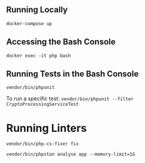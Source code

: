 ## Running Locally

`docker-compose up`

## Accessing the Bash Console

`docker exec -it php bash`

## Running Tests in the Bash Console

`vendor/bin/phpunit` 

To run a specific test:
`vendor/bin/phpunit --filter CryptoProcessingServiceTest`

# Running Linters

`vendor/bin/php-cs-fixer fix`

`vendor/bin/phpstan analyse app --memory-limit=1G`



